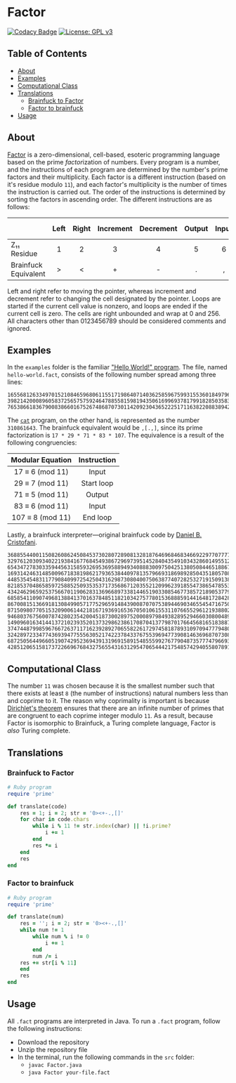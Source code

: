 # Factor
[![Codacy Badge](https://app.codacy.com/project/badge/Grade/2cbcc0dfcb3e43cc98663442cea1948a)](https://www.codacy.com/manual/bangyen99/factor-lang?utm_source=github.com&amp;utm_medium=referral&amp;utm_content=bangyen/factor-lang&amp;utm_campaign=Badge_Grade)
[![License: GPL v3](https://img.shields.io/badge/License-GPLv3-blue.svg)](https://www.gnu.org/licenses/gpl-3.0)

## Table of Contents
-   [About](#about)
-   [Examples](#examples)
-   [Computational Class](#computational-class)
-   [Translations](#translations)
    -   [Brainfuck to Factor](#brainfuck-to-factor)
    -   [Factor to brainfuck](#factor-to-brainfuck)
-   [Usage](#usage)

## About
[Factor](https://esolangs.org/wiki/Factor) is a zero-dimensional, cell-based, esoteric programming language based on the prime *factor*ization of numbers. Every program is a number, and the instructions of each program are determined by the number's prime factors and their multiplicity. Each factor is a different instruction (based on it's residue modulo `11`), and each factor's multiplicity is the number of times the instruction is carried out. The order of the instructions is determined by sorting the factors in ascending order. The different instructions are as follows:

|                                     | Left      | Right      | Increment | Decrement | Output | Input | Start loop | End loop |
|-------------------------------------|:---------:|:----------:|:---------:|:---------:|:------:|:-----:|:----------:|:--------:|
| Z₁₁ Residue                         | 1         | 2          | 3         | 4         | 5      | 6     | 7          | 8        |
| Brainfuck Equivalent                | >         | <          | +         | -         | .      | ,     | \[         | \]       |

Left and right refer to moving the pointer, whereas increment and decrement refer to changing the cell designated by the pointer. Loops are started if the current cell value is nonzero, and loops are ended if the current cell is zero. The cells are right unbounded and wrap at 0 and 256. All characters other than 0123456789 should be considered comments and ignored. 

## Examples
In the `examples` folder is the familiar ["Hello World!" program](https://en.wikipedia.org/wiki/%22Hello,_World!%22_program). The file, named `hello-world.fact`, consists of the following number spread among three lines:
```fact
1655681263349701521084659680611551719864071403625859675993155360184979650875317924075071663014170796
3982142000896058372565757592464788558159819435061699693781799182850358327927823218744238796733811436
76538661836790083866016752674868707301142092304365222517116382208838942082995905598124019955549
```

The [`cat`](https://esolangs.org/wiki/Cat_program) program, on the other hand, is represented as the number `310861643`. The brainfuck equivalent would be `,[.,]`, since its prime factorization is `17 * 29 * 71 * 83 * 107`. The equivalence is a result of the following congruencies:

| Modular Equation | Instruction |
|:----------------:|:-----------:|
| 17 ≡ 6 (mod 11)  | Input       |
| 29 ≡ 7 (mod 11)  | Start loop  |
| 71 ≡ 5 (mod 11)  | Output      |
| 83 ≡ 6 (mod 11)  | Input       |
| 107 ≡ 8 (mod 11) | End loop    |

Lastly, a brainfuck interpreter—original brainfuck code by [Daniel B. Cristofani](http://www.hevanet.com/cristofd/brainfuck).
```fact
3688554400115082608624508453730280728908132818764696846834669229770777761772478005527507177418120694
3297612030934022193841677684549386729697395145284043549103432860149551273007692661521521238378585373
6543472783033594456315859326953695889493408883009750425138050844651886706519801267566755335040672769
1693142463148500967183819862179365384409781357966931869892850435180570833406982731006507405891701959
4485354548311779084099725425043162987308040075063877407282532719150913822261233897714262058986360034
8218537048658597258852509353537173568671203552120996239185547386547855325347653142800549655880422575
4342462965925375667011906283136966897338144651903308546773857218905377988341330353123312187176812317
6858541109074968138841370163784851182103427577801536888591441648172842836826181982574882949180405500
8670081513669181308499057177529659148439008707075389446903465545471675098029277846800886915820990250
8715098077051532090061442181671936916536705010615531107665529612193880253925746489612770787088516247
9468037675600787428023542004518730028975200089798493828952946603080048923933137936720859162176172205
1490960163414413721023935201373298623861708704137798701766456816518388727419990119162281303945678618
3747448799859676672637117162392892706558226172974581878931097094777948014994380338004990013300346303
3242897233477436939477555630521742237843376755396947739081463696870730873223954238930152068730233776
6872505644966051907429523694391319691589154855599276779048735777479669316766704156814084591354216434
428512065158173722669676843275655431631295470654442175485742940558078916419832634153303347
```

## Computational Class
The number `11` was chosen because it is the smallest number such that there exists at least `8` (the number of instructions) natural numbers less than and coprime to it. The reason why coprimality is important is because [Dirichlet's theorem](https://en.wikipedia.org/wiki/Dirichlet%27s_theorem_on_arithmetic_progressions) ensures that there are an infinite number of primes that are congruent to each coprime integer modulo `11`. As a result, because Factor is isomorphic to Brainfuck, a Turing complete language, Factor is *also* Turing complete.

## Translations
### Brainfuck to Factor
```ruby
# Ruby program
require 'prime'

def translate(code)
    res = 1; i = 2; str = '0><+-.,[]'
    for char in code.chars
        while i % 11 != str.index(char) || !i.prime?
            i += 1
        end
        res *= i
    end
    res
end
```

### Factor to brainfuck
```ruby
# Ruby program
require 'prime'

def translate(num)
    res = ''; i = 2; str = '0><+-.,[]'
    while num != 1
        while num % i != 0
            i += 1
        end
        num /= i
	res += str[i % 11]
    end
    res
end
```

## Usage
All `.fact` programs are interpreted in Java. To run a `.fact` program, follow the following instructions:
-   Download the repository
-   Unzip the repository file
-   In the terminal, run the following commands in the `src` folder:
    -   `javac Factor.java`
    -   `java Factor your-file.fact`
